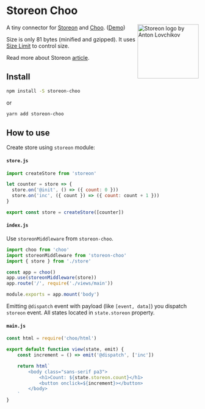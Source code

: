 # Storeon Choo

<img src="https://storeon.github.io/storeon/logo.svg" align="right" alt="Storeon logo by Anton Lovchikov" width="160" height="142">

A tiny connector for [Storeon] and [Choo]. ([Demo])

Size is only 81 bytes (minified and gzipped). It uses [Size Limit] to control size.

Read more about Storeon [article].

[storeon]: https://github.com/storeon/storeon
[tools]: https://github.com/storeon/storeon#tools
[Choo]: https://github.com/choojs/choo
[size limit]: https://github.com/ai/size-limit
[demo]: https://codesandbox.io/s/admiring-beaver-edi8m
[article]: https://evilmartians.com/chronicles/storeon-redux-in-173-bytes

## Install
```sh
npm install -S storeon-choo
```
or
```sh
yarn add storeon-choo
```
## How to use

Create store using `storeon` module:

#### `store.js`

```javascript
import createStore from 'storeon'

let counter = store => {
  store.on('@init', () => ({ count: 0 }))
  store.on('inc', ({ count }) => ({ count: count + 1 }))
}

export const store = createStore([counter])
```

#### `index.js`

Use `storeonMiddleware` from `storeon-choo`.

```js
import choo from 'choo'
import storeonMiddleware from 'storeon-choo'
import { store } from './store'

const app = choo()
app.use(storeonMiddleware(store))
app.route('/', require('./views/main'))

module.exports = app.mount('body')
```

Emitting `@dispatch` event with payload (like `[event, data]`) you dispatch `storeon` event. All states located in `state.storeon` property.

#### `main.js`

```js
const html = require('choo/html')

export default function view(state, emit) {
    const increment = () => emit('@dispatch', ['inc'])

    return html`
        <body class="sans-serif pa3">
            <h1>Count: ${state.storeon.count}</h1>
            <button onclick=${increment}></button>
        </body>
    `
}
```
